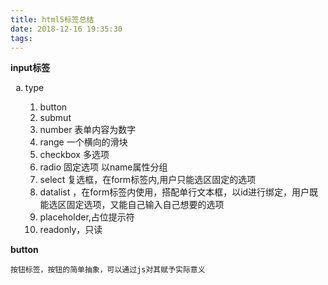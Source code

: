 ```yaml
---
title: html5标签总结
date: 2018-12-16 19:35:30
tags:
---
```


**input标签**

<ol type="a">
  <li>type</li>
  <ol type="1">
     <li>button</li>
     <li>submut</li>
     <li>number 表单内容为数字</li>
     <li>range 一个横向的滑块</li>
     <li>checkbox 多选项</li>
     <li>radio 固定选项 以name属性分组</li>
     <li>select 复选框，在form标签内,用户只能选区固定的选项</li>
     <li>datalist ，在form标签内使用，搭配单行文本框，以id进行绑定，用户既能选区固定选项，又能自己输入自己想要的选项</li>
     <li>placeholder,占位提示符</li>
     <li>readonly，只读</li>
  </ol>
</ol>
  

**button**

``
按钮标签，按钮的简单抽象，可以通过js对其赋予实际意义
``
